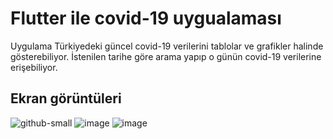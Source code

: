 # Flutter ile covid-19 uygualaması

Uygulama Türkiyedeki güncel covid-19 verilerini tablolar ve grafikler halinde gösterebiliyor. İstenilen tarihe göre arama yapıp o günün covid-19 verilerine erişebiliyor.

## Ekran görüntüleri


![github-small](https://user-images.githubusercontent.com/51864835/102024670-744bfd00-3da4-11eb-8951-dac61181c7ce.png )
![image](https://user-images.githubusercontent.com/51864835/102024685-8e85db00-3da4-11eb-8ab8-7c11c6e15ef6.png)
![image](https://user-images.githubusercontent.com/51864835/102024688-92196200-3da4-11eb-978d-d3078b443c55.png)

